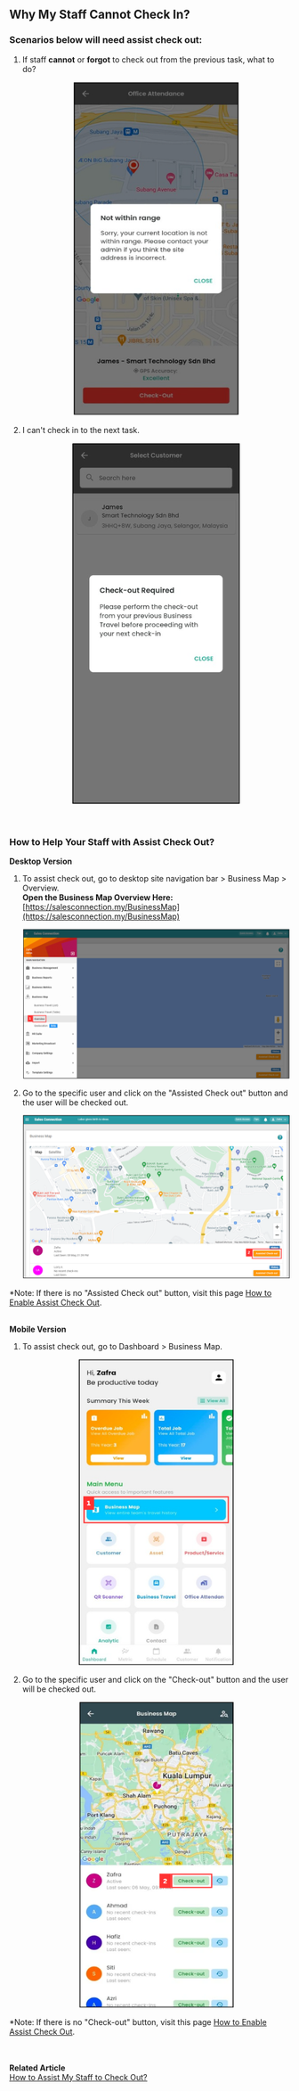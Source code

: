
## Why My Staff Cannot Check In?

### Scenarios below will need assist check out:

  1. If staff **cannot** or **forgot** to check out from the previous task, what to do?<br>

     <p align="center">
        <img src="img/Check_Out_Range.png" alt="Check Out Range" width="300" height="600">
     </p>
     
  2. I can't check in to the next task.<br>

     <p align="center">
        <img src="img/Check_Out_Required.png" alt="Check Out Required">
     </p>
     <br>
  
### How to Help Your Staff with Assist Check Out?

  **Desktop Version**<br>
  1. To assist check out, go to desktop site navigation bar > Business Map > Overview.<br>
     **Open the Business Map Overview Here:** [https://salesconnection.my/BusinessMap](https://salesconnection.my/BusinessMap)<br>

     <p align="center">
        <img src="img/Business_Map_Overview.png" alt="Business Map - Overview - Desktop">
     </p>
     
  2. Go to the specific user and click on the "Assisted Check out" button and the user will be checked out.<br>

     <p align="center">
        <img src="img/Assisted_Check_Out_Button_Desktop.png" alt="Assisted Check Out Button - Desktop">
     </p>
     
  *Note: If there is no "Assisted Check out" button, visit this page [How to Enable Assist Check Out](https://salesconnection.github.io/Sales-Connection-Support/Enable_Assist_Check_Out.html).<br><br>

  **Mobile Version**<br>
  1. To assist check out, go to Dashboard > Business Map.<br>

     <p align="center">
        <img src="img/Business_Map_Mobile.png" alt="Business Map - Mobile" width="280" height="550">
     </p>
     
  2. Go to the specific user and click on the "Check-out" button and the user will be checked out.<br>

     <p align="center">
        <img src="img/Assisted_Check_Out_Button_Mobile.png" alt="Assisted Check Out Button - Mobile" width="280" height="550">
     </p>

  *Note: If there is no "Check-out" button, visit this page [How to Enable Assist Check Out](https://salesconnection.github.io/Sales-Connection-Support/Enable_Assist_Check_Out.html).<br><br><br>


**Related Article**<br>
[How to Assist My Staff to Check Out?](Enable_Assist_Check_Out.md)
